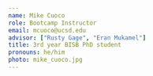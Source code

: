 ```yaml
---
name: Mike Cuoco
role: Bootcamp Instructor
email: mcuoco@ucsd.edu
advisor: ["Rusty Gage", "Eran Mukamel"]
title: 3rd year BISB PhD student
pronouns: he/him
photo: mike_cuoco.jpg
---
```


